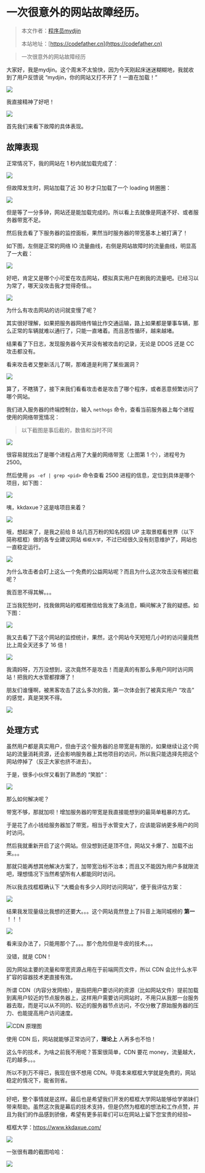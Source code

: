 # 一次很意外的网站故障经历。

> 本文作者：[程序员mydjin](https://yuyuanweb.feishu.cn/wiki/Abldw5WkjidySxkKxU2cQdAtnah)
>
> 本站地址：[https://codefather.cn](https://codefather.cn)

> 一次很意外的网站故障经历

大家好，我是mydjin。这个周末不太愉快，因为今天刚起床迷迷糊糊地，我就收到了用户反馈说 “mydjin，你的网站又打不开了！一直在加载！”

![](https://pic.yupi.icu/5563/202311031442725.png)

我直接精神了好吧！

![](https://pic.yupi.icu/5563/202311031442726.png)

首先我们来看下故障的具体表现。

## 故障表现

正常情况下，我的网站在 1 秒内就加载完成了：

![](https://pic.yupi.icu/5563/202311031442831.png)

但故障发生时，网站加载了近 30 秒才只加载了一个 loading 转圈圈：

![](https://pic.yupi.icu/5563/202311031442666.png)

但是等了一分多钟，网站还是能加载完成的。所以看上去就像是网速不好、或者服务器带宽不足。

然后我去看了下服务器的监控面板，果然当时服务器的带宽基本上被打满了！

如下图，左侧是正常的网络 IO 流量曲线，右侧是网站故障时的流量曲线，明显高了一大截：

![](https://pic.yupi.icu/5563/202311031442938.png)

好吧，肯定又是哪个小可爱在攻击网站，模拟真实用户在刷我的流量吧。已经习以为常了，哪天没攻击我才觉得奇怪。。

![](https://pic.yupi.icu/5563/202311031442812.png)

为什么有攻击网站的访问就变慢了呢？

其实很好理解，如果把服务器网络传输比作交通运输，路上如果都是肇事车辆，那么正常的车辆就难以通行了，只能一直堵着。而且恶性循环，越来越堵。

结果看了下日志，发现服务器今天并没有被攻击的记录，无论是 DDOS 还是 CC 攻击都没有。

看来攻击者又整新活儿了啊，那难道是利用了某些漏洞？

![](https://pic.yupi.icu/5563/202311031442779.png)

算了，不瞎猜了，接下来我们看看攻击者是攻击了哪个程序，或者恶意频繁访问了哪个网站。

我们进入服务器的终端控制台，输入 `nethogs` 命令，查看当前服务器上每个进程使用的网络带宽情况：

> 以下截图是事后截的，数值和当时不同

![](https://pic.yupi.icu/5563/202311031442787.png)

很容易就找出了是哪个进程占用了大量的网络带宽（上图第 1 个），进程号为 2500。

然后使用 `ps -ef | grep <pid>` 命令查看 2500 进程的信息，定位到具体是哪个项目，如下图：

![](https://pic.yupi.icu/5563/202311031442051.png)

咦，kkdaxue？这是啥项目来着？

![](https://pic.yupi.icu/5563/202311031442928.png)

哦，想起来了，是我之前给 B 站几百万粉的知名校园 UP 主取景框看世界（以下简称框框）做的各专业建议网站 `框框大学`，不过已经很久没有刻意维护了，网站也一直稳定运行。

![](https://pic.yupi.icu/5563/202311031442955.png)

为什么攻击者会盯上这么一个免费的公益网站呢？而且为什么这次攻击没有被拦截呢？

我百思不得其解。。。

正当我犯愁时，找我做网站的框框微信给我发了条消息，瞬间解决了我的疑惑。如下图：

![](https://pic.yupi.icu/5563/202311031442288.png)

我又去看了下这个网站的监控统计，果然，这个网站今天短短几小时的访问量竟然比上周全天还多了 16 倍！

![](https://pic.yupi.icu/5563/202311031442628.png)

我滴妈呀，万万没想到，这次竟然不是攻击！而是真的有那么多用户同时访问网站！把我的大水管都撑爆了！

朋友们谁懂啊，被黑客攻击了这么多次的我，第一次体会到了被真实用户 “攻击” 的感觉，真是哭笑不得。

![](https://pic.yupi.icu/5563/202311031442572.png)

## 处理方式

虽然用户都是真实用户，但由于这个服务器的总带宽是有限的，如果继续让这个网站的流量消耗资源，还会影响服务器上其他项目的访问，所以我只能选择先把这个网站停掉了（反正大家也挤不进去）。

于是，很多小伙伴又看到了熟悉的 “笑脸”：

![](https://pic.yupi.icu/5563/202311031442800.png)

那么如何解决呢？

带宽不够，那就加呗！增加服务器的带宽是我直接能想到的最简单粗暴的方式。

于是花了点小钱给服务器加了带宽，相当于水管变大了，应该能容纳更多用户的同时访问。

然后我就重新开启了这个网站。但没想到还是顶不住，网站又卡爆了、加载不出来。。。

那就只能再想其他解决方案了，加带宽治标不治本；而且又不能因为用户多就限流吧，理想情况下当然希望所有人都能同时访问。

所以我去找框框确认下 “大概会有多少人同时访问网站”，便于我评估方案：

![](https://pic.yupi.icu/5563/202311031442053.png)

结果我发现量级比我想的还要大。。。这个网站竟然登上了抖音上海同城榜的 **第一** ！！！

![](https://pic.yupi.icu/5563/202311031442991.png)

看来没办法了，只能用那个了。。。那个危险但是牛皮的技术。。。

没错，就是 CDN！

因为网站主要的流量和带宽资源占用在于前端网页文件，所以 CDN 会比什么水平扩容的容器技术更直接有效。

所谓 CDN（内容分发网络），是指把用户要访问的资源（比如网站文件）提前加载到离用户较近的节点服务器上，这样用户需要访问网站时，不用只从我那一台服务器去取，而是可以从不同的、较近的服务器节点访问，不仅分散了原始服务器的压力、也能提高用户访问速度。

![](https://pic.yupi.icu/5563/202311031442935.png)CDN 原理图

使用 CDN 后，网站就能够正常访问了，**理论上** 人再多也不怕！

这么牛的技术，为啥之前我不用呢？答案很简单，CDN 要花 money，流量越大，花的越多。。。

所以不到万不得已，我现在很不想用 CDN。毕竟本来框框大学就是免费的，网站稳定的情况下，能省则省。



------


好吧，整个事情就是这样。最后也是希望我们开发的框框大学网站能够给学弟妹们带来帮助。虽然这次我是幕后的技术支持，但是仍然为框框的想法和工作点赞，并且为我们的作品感到骄傲，希望有更多前辈们可以在网站上留下您宝贵的经验~

框框大学：https://www.kkdaxue.com/

![](https://pic.yupi.icu/5563/202311031442902.png)

一张很有趣的截图哈哈：

![](https://pic.yupi.icu/5563/202311031442666.png)